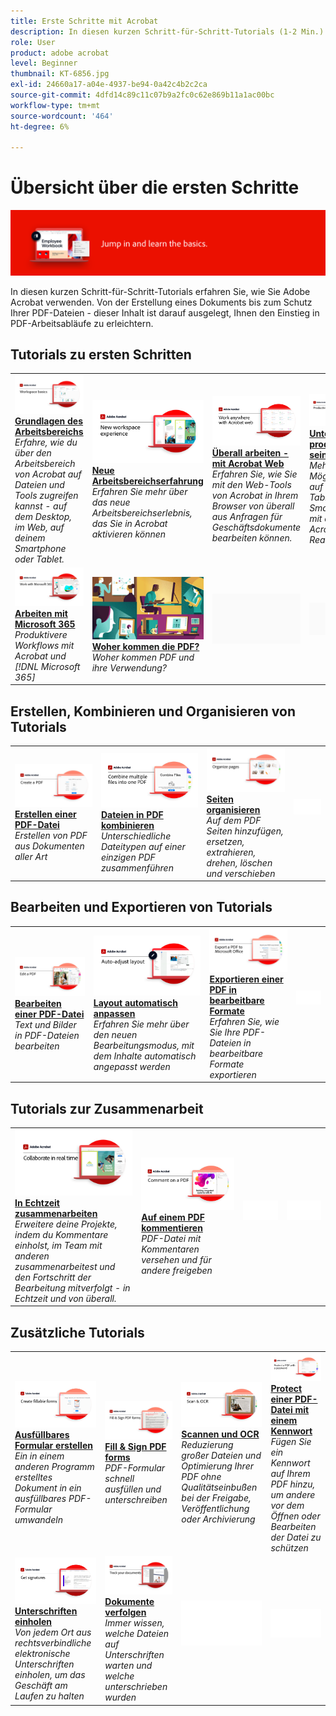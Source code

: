 ```yaml
---
title: Erste Schritte mit Acrobat
description: In diesen kurzen Schritt-für-Schritt-Tutorials (1-2 Min.) erfahren Sie, wie Sie Adobe Acrobat verwenden.
role: User
product: adobe acrobat
level: Beginner
thumbnail: KT-6856.jpg
exl-id: 24660a17-a04e-4937-be94-0a42c4b2c2ca
source-git-commit: 4dfd14c89c11c07b9a2fc0c62e869b11a1ac00bc
workflow-type: tm+mt
source-wordcount: '464'
ht-degree: 6%

---
```


# Übersicht über die ersten Schritte

![Acrobat - Erste Schritte](../assets/Hero-GettingStarted.png)

In diesen kurzen Schritt-für-Schritt-Tutorials erfahren Sie, wie Sie Adobe Acrobat verwenden. Von der Erstellung eines Dokuments bis zum Schutz Ihrer PDF-Dateien - dieser Inhalt ist darauf ausgelegt, Ihnen den Einstieg in PDF-Arbeitsabläufe zu erleichtern.

## Tutorials zu ersten Schritten

<table style="table-layout:fixed">
<tr>
  <td>
    <a href="get-to-know-the-acrobat-dc-interface.md">
      <img alt="Grundlagen des Arbeitsbereichs" src="../assets/Workspace_1280.png" />
    </a>
    <div>
    <a href="get-to-know-the-acrobat-dc-interface.md"><strong>Grundlagen des Arbeitsbereichs</strong></a>
    </div>
    <em>Erfahre, wie du über den Arbeitsbereich von Acrobat auf Dateien und Tools zugreifen kannst - auf dem Desktop, im Web, auf deinem Smartphone oder Tablet.</em>
    <br>
  </td>
  <td>
    <a href="new-workspace.md">
      <img alt="Neue Arbeitsbereichserfahrung" src="../assets/NewWorkspace.png" />
    </a>
    <div>
    <a href="new-workspace.md"><strong>Neue Arbeitsbereichserfahrung</strong></a>
    </div>
    <em>Erfahren Sie mehr über das neue Arbeitsbereichserlebnis, das Sie in Acrobat aktivieren können</em>
    <br>
  </td>
  <td>
    <a href="acrobatweb.md">
      <img alt="Überall arbeiten - mit Acrobat Web" src="../assets/Acrobatweb_1280.png" />
    </a>
    <div>
    <a href="acrobatweb.md"><strong>Überall arbeiten - mit Acrobat Web</strong></a>
    </div>
    <em>Erfahren Sie, wie Sie mit den Web-Tools von Acrobat in Ihrem Browser von überall aus Anfragen für Geschäftsdokumente bearbeiten können.</em>
    <br>
  </td>
  <td>
    <a href="productivity.md">
      <img alt="Unterwegs produktiv sein." src="../assets/Productivity_1280.png" />
    </a>
    <div>
     <a href="productivity.md"><strong>Unterwegs produktiv sein.</strong></a>
    </div>
    <em>Mehr Möglichkeiten auf dem Tablet oder Smartphone mit der Acrobat Reader-App</em>
    <br>
  </td>
</tr>
<tr>
    <td>
      <a href="../integrate/integrate-overview.md#microsoft">
        <img alt="Arbeiten mit Microsoft 365" src="../assets/WorkMicrosoft365_1280.png" />
      </a>
      <div>
      <a href="../integrate/integrate-overview.md#microsoft"><strong>Arbeiten mit Microsoft 365</strong></a>
      </div>
      <em>Produktivere Workflows mit Acrobat und [!DNL Microsoft 365]</em>
      <br>
    </td>
    <td>
      <a href="where-do-pdfs-come-from.md">
        <img alt="Woher kommen die PDF?" src="../assets/WherePDFs.jpg" />
      </a>
      <div>
      <a href="where-do-pdfs-come-from.md"><strong>Woher kommen die PDF?</strong></a>
      </div>
      <em>Woher kommen PDF und ihre Verwendung?</em>
      <br>
    </td>
    <td>
    <img alt="Spacer" src="../assets/Grayspacer.png" />
      <div>
      <br>
    </td>
    <td>
    <img alt="Spacer" src="../assets/Grayspacer.png" />
      <div>
      <br>
    </td>
  </tr>
  </table>

## Erstellen, Kombinieren und Organisieren von Tutorials

<table style="table-layout:fixed">
  <tr>
    <td>
      <a href="create-pdf.md">
        <img alt="PDF-Dateien erstellen" src="../assets/Create.jpg" />
      </a>
      <div>
      <a href="create-pdf.md"><strong>Erstellen einer PDF-Datei</strong></a>
      </div>
      <em>Erstellen von PDF aus Dokumenten aller Art</em>
      <br>
    </td>
    <td>
      <a href="combine-to-pdf.md">
        <img alt="Combine Files auf PDF" src="../assets/Combine.jpg" />
      </a>
      <div>
      <a href="combine-to-pdf.md"><strong>Dateien in PDF kombinieren</strong></a>
      </div>
      <em>Unterschiedliche Dateitypen auf einer einzigen PDF zusammenführen</em>
      <br>
    </td>
    <td>
      <a href="organize.md">
        <img alt="Seiten organisieren" src="../assets/Organize.jpg" />
      </a>
      <div>
      <a href="organize.md"><strong>Seiten organisieren</strong></a>
      </div>
      <em>Auf dem PDF Seiten hinzufügen, ersetzen, extrahieren, drehen, löschen und verschieben</em>
      <br>
    </td>
    <td>
    <img alt="Spacer" src="../assets/Whitespacer.png" />
      <div>
      <br>
    </td>
  </tr>
  </table>

## Bearbeiten und Exportieren von Tutorials

<table style="table-layout:fixed">
  <tr>
    <td>
      <a href="edit-pdf.md">
        <img alt="Bearbeiten einer PDF-Datei" src="../assets/Edit.jpg" />
      </a>
      <div>
      <a href="edit-pdf.md"><strong>Bearbeiten einer PDF-Datei</strong></a>
      </div>
      <em>Text und Bilder in PDF-Dateien bearbeiten</em>
      <br>
    </td>
    <td>
      <a href="auto-adjust-layout.md">
        <img alt="Layout automatisch anpassen" src="../assets/Autoadjust.png" />
      </a>
      <div>
      <a href="auto-adjust-layout.md"><strong>Layout automatisch anpassen</strong></a>
      </div>
      <em>Erfahren Sie mehr über den neuen Bearbeitungsmodus, mit dem Inhalte automatisch angepasst werden</em>
      <br>
    </td>
    <td>
      <a href="export-pdf.md">
        <img alt="Exportieren einer PDF in bearbeitbare Formate" src="../assets/Export.jpg" />
      </a>
      <div>
      <a href="export-pdf.md"><strong>Exportieren einer PDF in bearbeitbare Formate</strong></a>
      </div>
      <em>Erfahren Sie, wie Sie Ihre PDF-Dateien in bearbeitbare Formate exportieren</em>
      <br>
    </td>
    <td>
    <img alt="Spacer" src="../assets/Whitespacer.png" />
      <div>
      <br>
    </td>
  </tr>
  </table>

## Tutorials zur Zusammenarbeit

<table style="table-layout:fixed">
  <tr>
    <td>
      <a href="collaborate.md">
        <img alt="In Echtzeit zusammenarbeiten" src="../assets/Collaborate_1280.png" />
      </a>
      <div>
      <a href="collaborate.md"><strong>In Echtzeit zusammenarbeiten</strong></a>
      </div>
      <em>Erweitere deine Projekte, indem du Kommentare einholst, im Team mit anderen zusammenarbeitest und den Fortschritt der Bearbeitung mitverfolgt - in Echtzeit und von überall.</em>
      <br>
    </td>
    <td>
      <a href="comment-on-pdf-files.md">
        <img alt="Auf einem PDF kommentieren" src="../assets/Comment.jpg" />
      </a>
      <div>
      <a href="comment-on-pdf-files.md"><strong>Auf einem PDF kommentieren</strong></a>
      </div>
      <em>PDF-Datei mit Kommentaren versehen und für andere freigeben</em>
      <br>
    </td>
    <td>
    <img alt="Spacer" src="../assets/Whitespacer.png" />
      <div>
      <br>
    </td>
    <td>
    <img alt="Spacer" src="../assets/Whitespacer.png" />
      <div>
      <br>
    </td>
</tr>
</table>

## Zusätzliche Tutorials

<table style="table-layout:fixed">
<tr>
  <td>
    <a href="create-fillable-forms.md">
      <img alt="Ausfüllbares Formular erstellen" src="../assets/Form_1280.png" />
    </a>
    <div>
    <a href="create-fillable-forms.md"><strong>Ausfüllbares Formular erstellen</strong></a>
    </div>
    <em>Ein in einem anderen Programm erstelltes Dokument in ein ausfüllbares PDF-Formular umwandeln</em>
    <br>
  </td>
  <td>
    <a href="fill-and-sign.md">
      <img alt="PDF-Formular ausfüllen und unterschreiben" src="../assets/FillSign_1280.png" />
    </a>
    <div>
    <a href="fill-and-sign.md"><strong>Fill &amp; Sign PDF forms</strong></a>
    </div>
    <em>PDF-Formular schnell ausfüllen und unterschreiben</em>
    <br>
  </td>
  <td>
    <a href="scan-and-ocr.md">
      <img alt="Scannen und OCR" src="../assets/Scan.jpg" />
    </a>
    <div>
    <a href="scan-and-ocr.md"><strong>Scannen und OCR</strong></a>
    </div>
    <em>Reduzierung großer Dateien und Optimierung Ihrer PDF ohne Qualitätseinbußen bei der Freigabe, Veröffentlichung oder Archivierung</em>
    <br>
  </td>
  <td>
    <a href="password-protect.md">
      <img alt="Protect einer PDF-Datei mit einem Kennwort" src="../assets/Protect.jpg" />
    </a>
    <div>
    <a href="password-protect.md"><strong>Protect einer PDF-Datei mit einem Kennwort</strong></a>
    </div>
    <em>Fügen Sie ein Kennwort auf Ihrem PDF hinzu, um andere vor dem Öffnen oder Bearbeiten der Datei zu schützen</em>
    <br>
  </td>
</tr>
<tr>
  <td>
    <a href="signatures.md">
      <img alt="Unterschriften einholen" src="../assets/Signatures_1280.png" />
    </a>
    <div>
    <a href="signatures.md"><strong>Unterschriften einholen</strong></a>
    </div>
    <em>Von jedem Ort aus rechtsverbindliche elektronische Unterschriften einholen, um das Geschäft am Laufen zu halten</em>
    <br>
  </td>
  <td>
    <a href="track.md">
      <img alt="Dokumente verfolgen" src="../assets/Track_1280.png" />
    </a>
    <div>
    <a href="track.md"><strong>Dokumente verfolgen</strong></a>
    </div>
    <em>Immer wissen, welche Dateien auf Unterschriften warten und welche unterschrieben wurden</em>
    <br>
  </td>
  <td>
   <img alt="Spacer" src="../assets/Whitespacer.png" />
    <div>
    <br>
  </td>
  <td>
   <img alt="Spacer" src="../assets/Whitespacer.png" />
    <div>
    <br>
  </td>
</tr>
</table>
